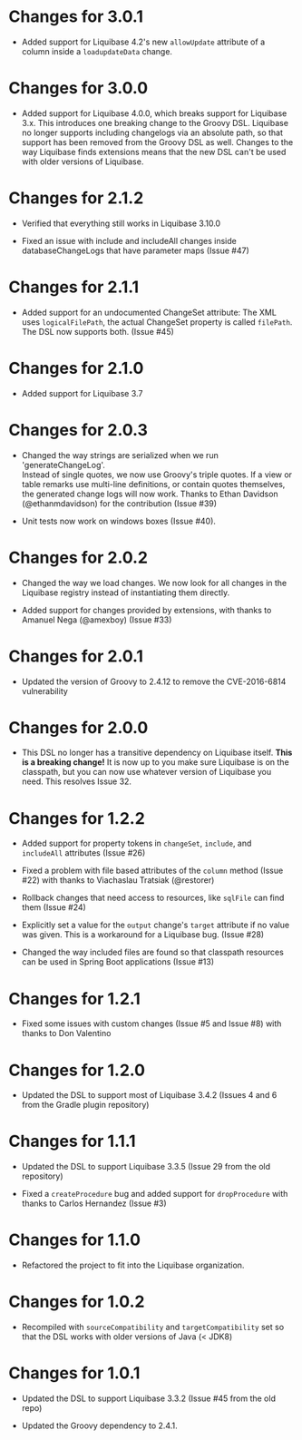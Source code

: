 Changes for 3.0.1
=================
- Added support for Liquibase 4.2's new `allowUpdate` attribute of a column
  inside a `loadupdateData` change.
  
Changes for 3.0.0
=================
- Added support for Liquibase 4.0.0, which breaks support for Liquibase 3.x.
  This introduces one breaking change to the Groovy DSL.  Liquibase no longer
  supports including changelogs via an absolute path, so that support has been
  removed from the Groovy DSL as well.  Changes to the way Liquibase finds 
  extensions means that the new DSL can't be used with older versions of 
  Liquibase. 
  
Changes for 2.1.2
=================
- Verified that everything still works in Liquibase 3.10.0

- Fixed an issue with include and includeAll changes inside databaseChangeLogs
  that have parameter maps (Issue #47)
  
Changes for 2.1.1
=================
- Added support for an undocumented ChangeSet attribute:  The XML uses
 `logicalFilePath`, the actual ChangeSet property is called `filePath`.  The 
 DSL now supports both. (Issue #45)
  
Changes for 2.1.0
=================
- Added support for Liquibase 3.7

Changes for 2.0.3
=================
- Changed the way strings are serialized when we run 'generateChangeLog'.  
  Instead of single quotes, we now use Groovy's triple quotes.  If a view or
  table remarks use multi-line definitions, or contain quotes themselves, the
  generated change logs will now work.  Thanks to Ethan Davidson
  (@ethanmdavidson) for the contribution (Issue #39)
  
- Unit tests now work on windows boxes (Issue #40).
   
Changes for 2.0.2
=================
- Changed the way we load changes.  We now look for all changes in the Liquibase
  registry instead of instantiating them directly.
  
- Added support for changes provided by extensions, with thanks to Amanuel Nega
  (@amexboy) (Issue #33)
  
Changes for 2.0.1
=================
- Updated the version of Groovy to 2.4.12 to remove the CVE-2016-6814
  vulnerability
  
Changes for 2.0.0
=================
- This DSL no longer has a transitive dependency on Liquibase itself.  **This is
  a breaking change!**  It is now up to you make sure Liquibase is on the 
  classpath, but you can now use whatever version of Liquibase you need. This
  resolves Issue 32.
  
Changes for 1.2.2
=================
- Added support for property tokens in `changeSet`, `include`, and `includeAll`
  attributes (Issue #26)
  
- Fixed a problem with file based attributes of the `column` method (Issue #22)
  with thanks to Viachaslau Tratsiak (@restorer)  
  
- Rollback changes that need access to resources, like `sqlFile` can find them
  (Issue #24)
 
- Explicitly set a value for the `output` change's `target` attribute if no
  value was given.  This is a workaround for a Liquibase bug. (Issue #28)
 
- Changed the way included files are found so that classpath resources can be
  used in Spring Boot applications (Issue #13)
   
Changes for 1.2.1
=================
- Fixed some issues with custom changes (Issue #5 and Issue #8) with thanks to 
  Don Valentino

Changes for 1.2.0
=================
- Updated the DSL to support most of Liquibase 3.4.2 (Issues 4 and 6 from the 
  Gradle plugin repository)

Changes for 1.1.1
=================
- Updated the DSL to support Liquibase 3.3.5 (Issue 29 from the old repository)

- Fixed a `createProcedure` bug and added support for `dropProcedure` with 
  thanks to Carlos Hernandez (Issue #3)

Changes for 1.1.0
=================
- Refactored the project to fit into the Liquibase organization.

Changes for 1.0.2
=================
- Recompiled with `sourceCompatibility` and `targetCompatibility` set so that
  the DSL works with older versions of Java (< JDK8)

Changes for 1.0.1
=================
- Updated the DSL to support Liquibase 3.3.2 (Issue #45 from the old repo)

- Updated the Groovy dependency to 2.4.1. 
